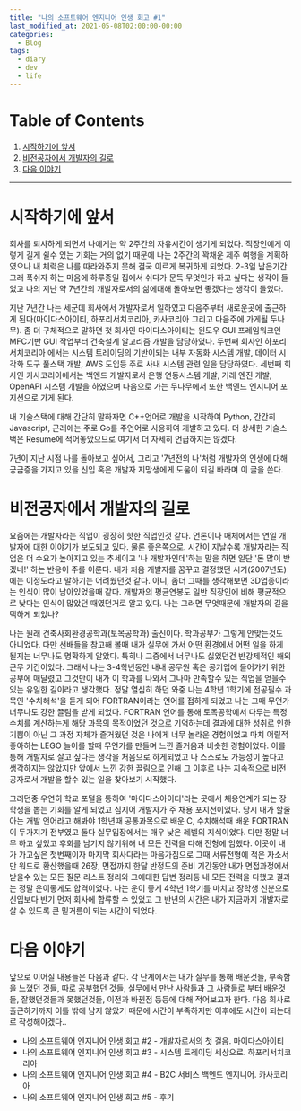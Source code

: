 ```yaml
---
title: "나의 소프트웨어 엔지니어 인생 회고 #1"
last_modified_at: 2021-05-08T02:00:00-00:00
categories:
  - Blog
tags:
  - diary
  - dev
  - life
---
```


# Table of Contents
1. [시작하기에 앞서](#시작하기에-앞서)
1. [비전공자에서 개발자의 길로](#비전공자에서-개발자의-길로)
1. [다음 이야기](#다음-이야기)


---


# 시작하기에 앞서

회사를 퇴사하게 되면서 나에게는 약 2주간의 자유시간이 생기게 되었다. 직장인에게 이렇게 길게 쉴수 있는 기회는 거의 없기 때문에 나는 2주간의 꽉채운 제주 여행을 계획하였으나 내 체력은 나를 따라와주지 못해 결국 이르게 복귀하게 되었다. 2-3일 남은기간 그래 푹쉬자 하는 마음에 하루종일 집에서 쉬다가 문득 무엇인가 하고 싶다는 생각이 들었고 나의 지난 약 7년간의 개발자로서의 삶에대해 돌아보면 좋겠다는 생각이 들었다.

지난 7년간 나는 세군데 회사에서 개발자로서 일하였고 다음주부터 새로운곳에 출근하게 된다(마이다스아이티, 하포리서치코리아, 카사코리아 그리고 다음주에 가게될 두나무). 좀 더 구체적으로 말하면 첫 회사인 마이다스아이티는 윈도우 GUI 프레임워크인 MFC기반 GUI 작업부터 건축설계 알고리즘 개발을 담당하였다. 두번째 회사인 하포리서치코리아 에서는 시스템 트레이딩의 기반이되는 내부 자동화 시스템 개발, 데이터 시각화 도구 풀스택 개발, AWS 도입등 주로 사내 시스템 관련 일을 담당하였다. 세번째 회사인 카사코리아에서는 백엔드 개발자로서 은행 연동시스템 개발, 거래 엔진 개발, OpenAPI 시스템 개발을 하였으며 다음으로 가는 두나무에서 또한 백엔드 엔지니어 포지션으로 가게 된다.

내 기술스택에 대해 간단히 말하자면 C++언어로 개발을 시작하여 Python, 간간히 Javascript, 근래에는 주로 Go를 주언어로 사용하여 개발하고 있다. 더 상세한 기술스택은 Resume에 적어놓았으므로 여기서 더 자세히 언급하지는 않겠다.

7년이 지난 시점 나를 돌아보고 싶어서, 그리고 '7년전의 나'처럼 개발자의 인생에 대해 궁금증을 가지고 있을 신입 혹은 개발자 지망생에게 도움이 되길 바라며 이 글을 쓴다.


# 비전공자에서 개발자의 길로

요즘에는 개발자라는 직업이 굉장히 핫한 직업인것 같다. 언론이나 매체에서는 연일 개발자에 대한 이야기가 보도되고 있다. 물론 좋은쪽으로. 시간이 지날수록 개발자라는 직업은 더 수요가 높아지고 있는 추세이고 '나 개발자인데'하는 말을 하면 일단 '돈 많이 받겠네!' 하는 반응이 주를 이룬다. 내가 처음 개발자를 꿈꾸고 결정했던 시기(2007년도)에는 이정도라고 말하기는 어려웠던것 같다. 아니, 좀더 그때를 생각해보면 3D업종이라는 인식이 많이 남아있었을때 같다. 개발자의 평균연봉도 일반 직장인에 비해 평균적으로 낮다는 인식이 많았던 때였던거로 알고 있다. 나는 그러면 무엇때문에 개발자의 길을 택하게 되었나?

나는 원래 건축사회환경공학과(토목공학과) 출신이다. 학과공부가 그렇게 안맞는것도 아니었다. 다만 선배들을 참고해 볼때 내가 실무에 가서 어떤 환경에서 어떤 일을 하게 될지는 너무나도 명확하게 알았다. 특히나 그중에서 너무나도 싫었던건 반강제적인 해외 근무 기간이었다. 그래서 나는 3-4학년동안 내내 공무원 혹은 공기업에 들어가기 위한 공부에 매달렸고 그것만이 내가 이 학과를 나와서 그나마 만족할수 있는 직업을 얻을수 있는 유일한 길이라고 생각했다. 정말 열심히 하던 와중 나는 4학년 1학기에 전공필수 과목인 '수치해석'을 듣게 되어 FORTRAN이라는 언어를 접하게 되었고 나는 그때 무언가 너무나도 강한 끌림을 받게 되었다. FORTRAN 언어를 통해 토목공학에서 다루는 특정 수치를 계산하는게 해당 과목의 목적이었던 것으로 기억하는데 결과에 대한 성취로 인한 기쁨이 아닌 그 과정 자체가 즐거웠던 것은 나에게 너무 놀라운 경험이었고 마치 어릴적 좋아하는 LEGO 놀이를 할때 무언가를 만들며 느낀 즐거움과 비슷한 경험이었다. 이를 통해 개발자로 살고 싶다는 생각을 처음으로 하게되었고 나 스스로도 가능성이 높다고 생각하지는 않았지만 앞에서 느낀 강한 끌림으로 인해 그 이후로 나는 지속적으로 비전공자로서 개발을 할수 있는 일을 찾아보기 시작했다.

그러던중 우연히 학교 포털을 통하여 '마이다스아이티'라는 곳에서 채용연계가 되는 장학생을 뽑는 기회를 알게 되었고 심지어 개발자가 주 채용 포지션이었다. 당시 내가 할줄 아는 개발 언어라고 해봐야 1학년때 공통과목으로 배운 C, 수치해석때 배운 FORTRAN 이 두가지가 전부였고 둘다 실무입장에서는 매우 낮은 레벨의 지식이었다. 다만 정말 너무 하고 싶었고 후회를 남기지 않기위해 내 모든 전력을 다해 전형에 임했다. 이곳이 내가 가고싶은 첫번째이자 마지막 회사다라는 마음가짐으로 그때 서류전형에 적은 자소서만 워드로 환산했을때 26장, 면접까지 한달 반정도의 준비 기간동안 내가 면접과정에서 받을수 있는 모든 질문 리스트 정리와 그에대한 답변 정리등 내 모든 전력을 다했고 결과는 정말 운이좋게도 합격이었다. 나는 운이 좋게 4학년 1학기를 마치고 장학생 신분으로 신입보다 반기 먼저 회사에 합류할 수 있었고 그 반년의 시간은 내가 지금까지 개발자로 살 수 있도록 큰 밑거름이 되는 시간이 되었다.


# 다음 이야기

앞으로 이어질 내용들은 다음과 같다. 각 단계에서는 내가 실무를 통해 배운것들, 부족함을 느꼈던 것들, 따로 공부했던 것들, 실무에서 만난 사람들과 그 사람들로 부터 배운것들, 잘했던것들과 못했던것들, 이전과 바뀐점 등등에 대해 적어보고자 한다.
다음 회사로 출근하기까지 이틀 밖에 남지 않았기 때문에 시간이 부족하지만 이후에도 시간이 되는대로 작성해야겠다..

- 나의 소프트웨어 엔지니어 인생 회고 #2 - 개발자로서의 첫 걸음. 마이다스아이티
- 나의 소프트웨어 엔지니어 인생 회고 #3 - 시스템 트레이딩 세상으로. 하포리서치코리아
- 나의 소프트웨어 엔지니어 인생 회고 #4 - B2C 서비스 백엔드 엔지니어. 카사코리아
- 나의 소프트웨어 엔지니어 인생 회고 #5 - 후기
